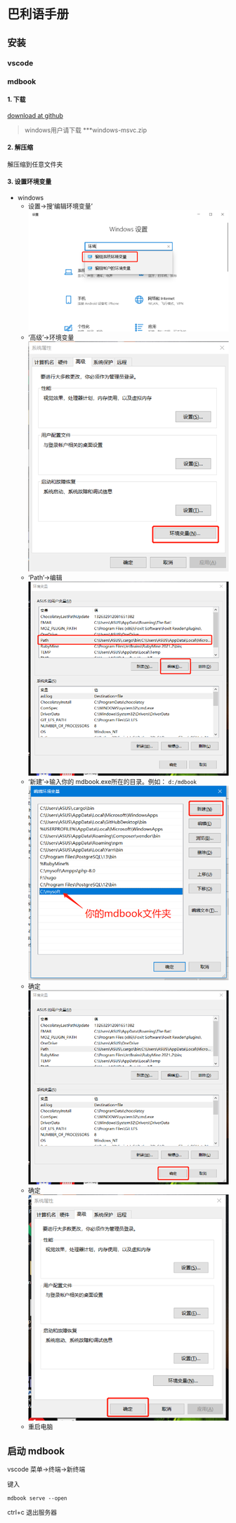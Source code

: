 # 巴利语手册

## 安装

### vscode


### mdbook

#### 1. 下载
[download at github](https://github.com/rust-lang/mdBook/releases)

>windows用户请下载 ***windows-msvc.zip

#### 2. 解压缩

解压缩到任意文件夹

#### 3. 设置环境变量

  - windows
    - 设置->搜‘编辑环境变量’
	![环境变量](images/hjbl.png)
	- ‘高级’->环境变量
	![环境变量](images/hjbl2.png)
	- ‘Path’->编辑
	![环境变量](images/hjbl3.png)
	- ‘新建’->输入你的 mdbook.exe所在的目录。例如： `d:/mdbook` 
	![环境变量](images/hjbl4.png)
	- 确定
	![环境变量](images/hjbl5.png)
	- 确定
	![环境变量](images/hjbl6.png)
	- 重启电脑

## 启动 mdbook

vscode 菜单->终端->新终端

键入

```
mdbook serve --open
```

ctrl+c 退出服务器